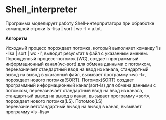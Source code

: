 # Shell_interpreter
Программа моделирует работу Shell-интерпритатора при обработке командной строки 
ls -lisa | sort | wc -l > a.txt.

**Алгоритм**

Исходный процесс порождает потомка, который выполняет команду 'ls -lisa | sort | wc -l', 
выводит результат в файл с указанным именем. Порожденный процесс-потомок (WC), создает 
программный информационный канал(wc-sort) для обмена данными с потомком, переназначает 
стандартный ввод на ввод из канала, стандартный вывод на вывод в указанный файл, вызывает 
программу «wc -l», порождает нового потомка(SORT). Потомок(SORT) создает программный 
информационный канал(sort-ls) для обмена данными с потомком, переназначает стандартный 
ввод на ввод из канала, стандартный вывод на вывод в канал, вызывает программу «sort», 
порождает нового потомка(LS). Потомок(LS) переназначаетстандартный вывод на вывод в канал,
вызывает программу «ls -lisa»
